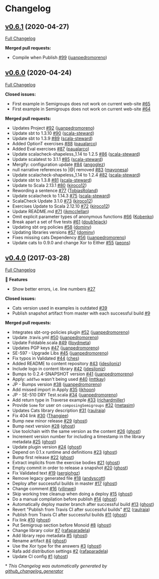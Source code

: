 # Changelog

## [v0.6.1](https://github.com/scala-exercises/exercises-cats/tree/v0.6.1) (2020-04-27)

[Full Changelog](https://github.com/scala-exercises/exercises-cats/compare/v0.6.0...v0.6.1)

**Merged pull requests:**

- Compile when Publish [\#99](https://github.com/scala-exercises/exercises-cats/pull/99) ([juanpedromoreno](https://github.com/juanpedromoreno))

## [v0.6.0](https://github.com/scala-exercises/exercises-cats/tree/v0.6.0) (2020-04-24)

[Full Changelog](https://github.com/scala-exercises/exercises-cats/compare/v0.4.0...v0.6.0)

**Closed issues:**

- First example in Semigroups does not work on current web-site [\#65](https://github.com/scala-exercises/exercises-cats/issues/65)
- First example in Semigroups does not work on current web-site [\#64](https://github.com/scala-exercises/exercises-cats/issues/64)

**Merged pull requests:**

- Updates Project [\#92](https://github.com/scala-exercises/exercises-cats/pull/92) ([juanpedromoreno](https://github.com/juanpedromoreno))
- Update sbt to 1.3.10 [\#90](https://github.com/scala-exercises/exercises-cats/pull/90) ([scala-steward](https://github.com/scala-steward))
- Update sbt to 1.3.9 [\#89](https://github.com/scala-exercises/exercises-cats/pull/89) ([scala-steward](https://github.com/scala-steward))
- Added OptionT exercises [\#88](https://github.com/scala-exercises/exercises-cats/pull/88) ([paualarco](https://github.com/paualarco))
- Added Eval exercises [\#87](https://github.com/scala-exercises/exercises-cats/pull/87) ([paualarco](https://github.com/paualarco))
- Update scalacheck-shapeless\_1.14 to 1.2.5 [\#86](https://github.com/scala-exercises/exercises-cats/pull/86) ([scala-steward](https://github.com/scala-steward))
- Update scalatest to 3.1.1 [\#85](https://github.com/scala-exercises/exercises-cats/pull/85) ([scala-steward](https://github.com/scala-steward))
- Mergify: configuration update [\#84](https://github.com/scala-exercises/exercises-cats/pull/84) ([angoglez](https://github.com/angoglez))
- null narrative references to |@| removed [\#83](https://github.com/scala-exercises/exercises-cats/pull/83) ([mayonesa](https://github.com/mayonesa))
- Update scalacheck-shapeless\_1.14 to 1.2.4 [\#82](https://github.com/scala-exercises/exercises-cats/pull/82) ([scala-steward](https://github.com/scala-steward))
- Update sbt to 1.3.8 [\#81](https://github.com/scala-exercises/exercises-cats/pull/81) ([scala-steward](https://github.com/scala-steward))
- Update to Scala 2.13.1 [\#80](https://github.com/scala-exercises/exercises-cats/pull/80) ([kiroco12](https://github.com/kiroco12))
- Rewording a sentence [\#77](https://github.com/scala-exercises/exercises-cats/pull/77) ([TobiasRoland](https://github.com/TobiasRoland))
- Update scalacheck to 1.14.3 [\#75](https://github.com/scala-exercises/exercises-cats/pull/75) ([scala-steward](https://github.com/scala-steward))
- ScalaCheck Update 3.1.0 [\#73](https://github.com/scala-exercises/exercises-cats/pull/73) ([kiroco12](https://github.com/kiroco12))
- Exercises Update to Scala 2.12.10 [\#72](https://github.com/scala-exercises/exercises-cats/pull/72) ([kiroco12](https://github.com/kiroco12))
- Update README.md [\#71](https://github.com/scala-exercises/exercises-cats/pull/71) ([jkmcclellan](https://github.com/jkmcclellan))
- Omit explicit parameter types of anonymous functions [\#66](https://github.com/scala-exercises/exercises-cats/pull/66) ([Kobenko](https://github.com/Kobenko))
- Break apart a set of five tests [\#61](https://github.com/scala-exercises/exercises-cats/pull/61) ([doub1ejack](https://github.com/doub1ejack))
- Updating sbt org policies [\#58](https://github.com/scala-exercises/exercises-cats/pull/58) ([dominv](https://github.com/dominv))
- Updating libraries versions [\#57](https://github.com/scala-exercises/exercises-cats/pull/57) ([dominv](https://github.com/dominv))
- Fixes missing cats Dependency [\#56](https://github.com/scala-exercises/exercises-cats/pull/56) ([juanpedromoreno](https://github.com/juanpedromoreno))
- Update cats to 0.9.0 and change Xor to Either [\#55](https://github.com/scala-exercises/exercises-cats/pull/55) ([aeons](https://github.com/aeons))

## [v0.4.0](https://github.com/scala-exercises/exercises-cats/tree/v0.4.0) (2017-03-28)

[Full Changelog](https://github.com/scala-exercises/exercises-cats/compare/cf5a25aaaf380c0d0337ee9fc46e34b6e225ecc9...v0.4.0)

🚀 **Features**

- Show better errors, i.e. line numbers [\#27](https://github.com/scala-exercises/exercises-cats/issues/27)

**Closed issues:**

- Cats version used in examples is outdated [\#39](https://github.com/scala-exercises/exercises-cats/issues/39)
- Publish snapshot artifact from master with each successful build [\#9](https://github.com/scala-exercises/exercises-cats/issues/9)

**Merged pull requests:**

- Integrates sbt-org-policies plugin [\#52](https://github.com/scala-exercises/exercises-cats/pull/52) ([juanpedromoreno](https://github.com/juanpedromoreno))
- Update .travis.yml [\#50](https://github.com/scala-exercises/exercises-cats/pull/50) ([juanpedromoreno](https://github.com/juanpedromoreno))
- Update Foldable.scala [\#49](https://github.com/scala-exercises/exercises-cats/pull/49) ([lloydmeta](https://github.com/lloydmeta))
- Updates PGP keys [\#47](https://github.com/scala-exercises/exercises-cats/pull/47) ([juanpedromoreno](https://github.com/juanpedromoreno))
- SE-597 - Upgrade Libs [\#45](https://github.com/scala-exercises/exercises-cats/pull/45) ([juanpedromoreno](https://github.com/juanpedromoreno))
- Fix typos in Validated [\#44](https://github.com/scala-exercises/exercises-cats/pull/44) ([ches](https://github.com/ches))
- Added README to content repository [\#43](https://github.com/scala-exercises/exercises-cats/pull/43) ([jdesiloniz](https://github.com/jdesiloniz))
- Include logo in content library [\#42](https://github.com/scala-exercises/exercises-cats/pull/42) ([jdesiloniz](https://github.com/jdesiloniz))
- Bumps to 0.2.4-SNAPSHOT version [\#41](https://github.com/scala-exercises/exercises-cats/pull/41) ([juanpedromoreno](https://github.com/juanpedromoreno))
- Apply: `addTwo` wasn't being used [\#40](https://github.com/scala-exercises/exercises-cats/pull/40) ([mttkay](https://github.com/mttkay))
- JP - Bumps version [\#38](https://github.com/scala-exercises/exercises-cats/pull/38) ([juanpedromoreno](https://github.com/juanpedromoreno))
- Add missed import in Apply [\#35](https://github.com/scala-exercises/exercises-cats/pull/35) ([ikhoon](https://github.com/ikhoon))
- JP - SE-510 DRY Test.scala [\#34](https://github.com/scala-exercises/exercises-cats/pull/34) ([juanpedromoreno](https://github.com/juanpedromoreno))
- Add return type in Traverse example [\#33](https://github.com/scala-exercises/exercises-cats/pull/33) ([richardmiller](https://github.com/richardmiller))
- Provide `Some` for user on `composingSemigroups` [\#32](https://github.com/scala-exercises/exercises-cats/pull/32) ([metasim](https://github.com/metasim))
- Updates Cats library description [\#31](https://github.com/scala-exercises/exercises-cats/pull/31) ([raulraja](https://github.com/raulraja))
- Fix 404 link [\#30](https://github.com/scala-exercises/exercises-cats/pull/30) ([Thangiee](https://github.com/Thangiee))
- Bump new minor release [\#29](https://github.com/scala-exercises/exercises-cats/pull/29) ([ghost](https://github.com/ghost))
- Bump next version [\#28](https://github.com/scala-exercises/exercises-cats/pull/28) ([ghost](https://github.com/ghost))
- Use toolchain with the same version as the content [\#26](https://github.com/scala-exercises/exercises-cats/pull/26) ([ghost](https://github.com/ghost))
- Increment version number for including a timestamp in the library metadata [\#25](https://github.com/scala-exercises/exercises-cats/pull/25) ([ghost](https://github.com/ghost))
- Update plugin version [\#24](https://github.com/scala-exercises/exercises-cats/pull/24) ([ghost](https://github.com/ghost))
- Depend on 0.1.x runtime and definitions [\#23](https://github.com/scala-exercises/exercises-cats/pull/23) ([ghost](https://github.com/ghost))
- Bump first release [\#22](https://github.com/scala-exercises/exercises-cats/pull/22) ([ghost](https://github.com/ghost))
- Extract implicits from the exercise bodies [\#21](https://github.com/scala-exercises/exercises-cats/pull/21) ([ghost](https://github.com/ghost))
- Empty commit in order to release a snapshot [\#20](https://github.com/scala-exercises/exercises-cats/pull/20) ([ghost](https://github.com/ghost))
- Fix Validated text [\#19](https://github.com/scala-exercises/exercises-cats/pull/19) ([sergiohgz](https://github.com/sergiohgz))
- Remove legacy generated file [\#18](https://github.com/scala-exercises/exercises-cats/pull/18) ([andyscott](https://github.com/andyscott))
- Deploy after successful builds in master [\#17](https://github.com/scala-exercises/exercises-cats/pull/17) ([ghost](https://github.com/ghost))
- Change comment [\#16](https://github.com/scala-exercises/exercises-cats/pull/16) ([yilinwei](https://github.com/yilinwei))
- Skip working tree cleanup when doing a deploy [\#15](https://github.com/scala-exercises/exercises-cats/pull/15) ([ghost](https://github.com/ghost))
- Do a manual compilation before publish [\#14](https://github.com/scala-exercises/exercises-cats/pull/14) ([ghost](https://github.com/ghost))
- Automatically deploy master branch after successful build [\#13](https://github.com/scala-exercises/exercises-cats/pull/13) ([ghost](https://github.com/ghost))
- Revert "Publish from Travis CI after successful builds" [\#12](https://github.com/scala-exercises/exercises-cats/pull/12) ([raulraja](https://github.com/raulraja))
- Publish from Travis CI after successful builds [\#11](https://github.com/scala-exercises/exercises-cats/pull/11) ([ghost](https://github.com/ghost))
- Fix link [\#10](https://github.com/scala-exercises/exercises-cats/pull/10) ([ghost](https://github.com/ghost))
- Put Semigroup section before Monoid [\#8](https://github.com/scala-exercises/exercises-cats/pull/8) ([ghost](https://github.com/ghost))
- Change library color [\#7](https://github.com/scala-exercises/exercises-cats/pull/7) ([rafaparadela](https://github.com/rafaparadela))
- Add library repo metadata [\#5](https://github.com/scala-exercises/exercises-cats/pull/5) ([ghost](https://github.com/ghost))
- Rename artifact [\#4](https://github.com/scala-exercises/exercises-cats/pull/4) ([ghost](https://github.com/ghost))
- Use the Xor type for the answers [\#3](https://github.com/scala-exercises/exercises-cats/pull/3) ([ghost](https://github.com/ghost))
- Rafa add distribution settings [\#2](https://github.com/scala-exercises/exercises-cats/pull/2) ([rafaparadela](https://github.com/rafaparadela))
- Update CI config [\#1](https://github.com/scala-exercises/exercises-cats/pull/1) ([ghost](https://github.com/ghost))



\* *This Changelog was automatically generated by [github_changelog_generator](https://github.com/github-changelog-generator/github-changelog-generator)*
